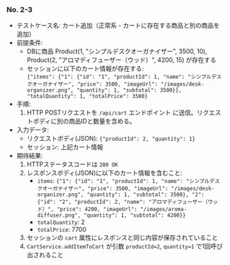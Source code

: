 ### No. 2-3

- テストケース名: カート追加（正常系 - カートに存在する商品と別の商品を追加）  
- 前提条件:  
  - DBに商品 Product(1, "シンプルデスクオーガナイザー", 3500, 10), Product(2, "アロマディフューザー（ウッド）", 4200, 15) が存在する  
  - セッションに以下のカート情報が存在する:  
    `{"items": {"1": {"id": "1", "productId": 1, "name": "シンプルデスクオーガナイザー", "price": 3500, "imageUrl": "/images/desk-organizer.png", "quantity": 1, "subtotal": 3500}}, "totalQuantity": 1, "totalPrice": 3500}`  
- 手順:  
  1. HTTP POSTリクエストを `/api/cart` エンドポイント に送信。リクエストボディに別の商品IDと数量を含める。  
- 入力データ:  
  - リクエストボディ(JSON): `{"productId": 2, "quantity": 1}`  
  - セッション: 上記カート情報  
- 期待結果:  
  1. HTTPステータスコードは `200 OK`  
  2. レスポンスボディ(JSON)に以下のカート情報を含むこと:  
     - `items`: `{"1": {"id": "1", "productId": 1, "name": "シンプルデスクオーガナイザー", "price": 3500, "imageUrl": "/images/desk-organizer.png", "quantity": 1, "subtotal": 3500}, "2": {"id": "2", "productId": 2, "name": "アロマディフューザー（ウッド）", "price": 4200, "imageUrl": "/images/aroma-diffuser.png", "quantity": 1, "subtotal": 4200}}`  
     - `totalQuantity`: 2  
     - `totalPrice`: 7700  
  3. セッションの `cart` 属性にレスポンスと同じ内容が保存されていること  
  4. `CartService.addItemToCart` が引数 `productId=2`, `quantity=1` で1回呼び出されること  